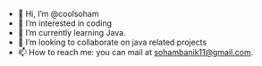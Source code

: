 - 👋 Hi, I’m @coolsoham
- 👀 I’m interested in coding
- 🌱 I’m currently learning Java.
- 💞️ I’m looking to collaborate on java related projects
- 📫 How to reach me: you can mail at sohambanik11@gmail.com.

<!---
coolsoham/coolsoham is a ✨ special ✨ repository because its `README.md` (this file) appears on your GitHub profile.
You can click the Preview link to take a look at your changes.
--->
